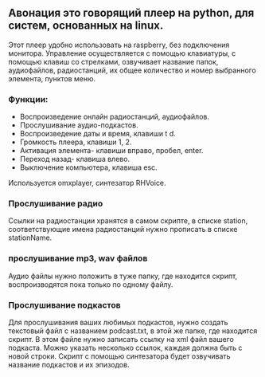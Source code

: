 ## Авонация это  говорящий плеер на python, для систем, основанных на linux.

Этот плеер удобно использовать на raspberry, без подключения монитора.
Управление осуществляется с помощью клавиатуры, с помощью клавиш со стрелками, озвучивает название папок, аудиофайлов, радиостанций, их общее количество и номер выбранного элемента, пунктов меню.

### Функции:

- Воспроизведение онлайн радиостанций, аудиофайлов.
- Прослушивание аудио-подкастов.
- Воспроизведение даты и время, клавиши t d.
- Громкость плеера, клавиши 1, 2.
- Активация элемента- клавиши вправо, пробел, enter.
- Переход назад- клавиша влево.
- Выключение компьютера, клавиша esc.

Используется omxplayer, синтезатор RHVoice.

### Прослушивание радио

Ссылки на радиостанции хранятся в самом скрипте, в списке station, соответствующие имена радиостанций нужно прописать в списке stationName.

### прослушивание mp3, wav файлов

Аудио файлы нужно положить в туже папку, где находится скрипт, воспроизводятся пока только по одному файлу.

### Прослушивание подкастов

Для прослушивания ваших любимых подкастов, нужно создать текстовый файл с названием podcast.txt, в этой же папке, где находится скрипт.
В этом файле нужно записать ссылку на xml файл вашего подкаста.
Можно указать несколько ссылок, каждая должна быть с новой строки.
Скрипт с помощью синтезатора будет озвучивать название подкастов и их эпизодов.
